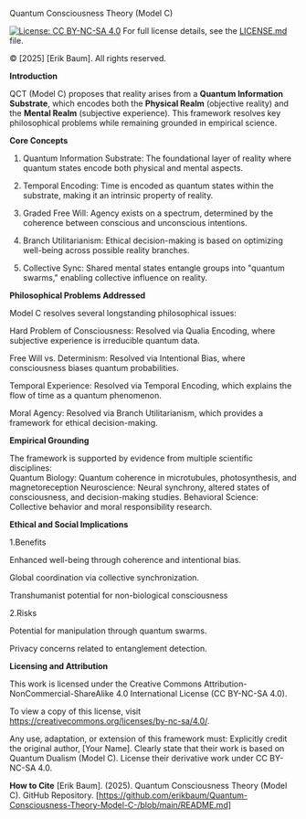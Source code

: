 Quantum Consciousness Theory (Model C)
 



[![License: CC BY-NC-SA 4.0](https://img.shields.io/badge/License-CC_BY--NC--SA_4.0-lightgrey.svg)](https://creativecommons.org/licenses/by-nc-sa/4.0/)
For full license details, see the [LICENSE.md](LICENSE.md) file.

© [2025] [Erik Baum]. All rights reserved.



**Introduction**

QCT (Model C) proposes that reality arises from a **Quantum Information Substrate**, which encodes both the **Physical Realm** (objective 
reality) and the **Mental Realm** (subjective experience). This framework resolves key philosophical problems while remaining grounded in empirical 
science.



**Core Concepts**

1. Quantum Information Substrate: The foundational layer of reality where quantum states encode both physical and mental aspects. 

2. Temporal Encoding: Time is encoded as quantum states within the substrate, making it an intrinsic property of reality.  

3. Graded Free Will: Agency exists on a spectrum, determined by the coherence between conscious and unconscious intentions.

4. Branch Utilitarianism: Ethical decision-making is based on optimizing well-being across possible reality branches.  

5. Collective Sync: Shared mental states entangle groups into "quantum swarms," enabling collective influence on reality.  



**Philosophical Problems Addressed**

Model C resolves several longstanding philosophical issues:

Hard Problem of Consciousness: Resolved via Qualia Encoding, where subjective experience is irreducible quantum data.

Free Will vs. Determinism: Resolved via Intentional Bias, where consciousness biases quantum probabilities.

Temporal Experience: Resolved via Temporal Encoding, which explains the flow of time as a quantum phenomenon.

Moral Agency: Resolved via Branch Utilitarianism, which provides a framework for ethical decision-making.



**Empirical Grounding**

The framework is supported by evidence from multiple scientific disciplines:  
Quantum Biology: Quantum coherence in microtubules, photosynthesis, and magnetoreception
Neuroscience: Neural synchrony, altered states of consciousness, and decision-making studies.
Behavioral Science: Collective behavior and moral responsibility research.



**Ethical and Social Implications**

1.Benefits

Enhanced well-being through coherence and intentional bias.

Global coordination via collective synchronization.

Transhumanist potential for non-biological consciousness

2.Risks

Potential for manipulation through quantum swarms.

Privacy concerns related to entanglement detection.  




**Licensing and Attribution**

This work is licensed under the Creative Commons Attribution-NonCommercial-ShareAlike 4.0 International License (CC BY-NC-SA 4.0). 

To view a copy of this license, visit https://creativecommons.org/licenses/by-nc-sa/4.0/.

Any use, adaptation, or extension of this framework must:
Explicitly credit the original author, [Your Name].
Clearly state that their work is based on Quantum Dualism (Model C).
License their derivative work under CC BY-NC-SA 4.0.

**How to Cite**
[Erik Baum]. (2025). Quantum Consciousness Theory (Model C). GitHub Repository. [https://github.com/erikbaum/Quantum-Consciousness-Theory-Model-C-/blob/main/README.md]
